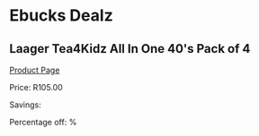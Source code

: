 
# Ebucks Dealz
## Laager Tea4Kidz All In One 40's Pack of 4
[Product Page](https://www.ebucks.com/web/shop/productSelected.do?prodId=1204679008&catId=908607666)

Price: R105.00

Savings: 

Percentage off: %
	